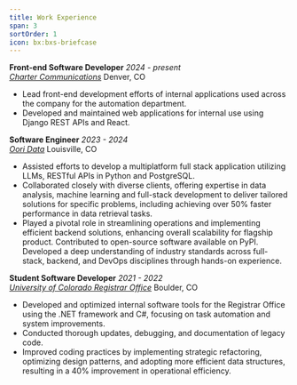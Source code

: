 ```yaml
---
title: Work Experience
span: 3
sortOrder: 1
icon: bx:bxs-briefcase
---
```

<div class='container'>
    <div class='flex justify-between'>
        <strong>Front-end Software Developer</strong>
        <i>2024 - present</i>
    </div>
    <div class='flex justify-between'>
        <i><a href='https://corporate.charter.com/'>Charter Communications</a></i>
        <span>Denver, CO</span>
    </div>
    <ul>
        <li>Lead front-end development efforts of internal applications used across the company for the automation department.</li>
        <li>Developed and maintained web applications for internal use using Django REST APIs and React. </li>
    </ul>
</div>

<div class='container'>
    <div class='flex justify-between'>
        <strong>Software Engineer</strong>
        <i>2023 - 2024</i>
    </div>
    <div class='flex justify-between'>
        <i><a href='https://www.oori.dev'>Oori Data</a></i>
        <span>Louisville, CO</span>
    </div>
    <ul>
        <li>
            Assisted efforts to develop a multiplatform full stack application utilizing LLMs, RESTful APIs in Python and PostgreSQL.
        </li>
        <li>
            Collaborated closely with diverse clients, offering expertise in data analysis, machine learning and full-stack development to deliver tailored solutions for specific problems, including achieving over 50% faster performance in data retrieval tasks.
        </li>
        <li>
            Played a pivotal role in streamlining operations and implementing efficient backend solutions, enhancing overall scalability for flagship product. Contributed to open-source software available on PyPI. Developed a deep understanding of industry standards across full-stack, backend, and DevOps disciplines through hands-on experience.
        </li>
    </ul>
</div>

<div class='container'>
    <div class='flex justify-between'>
        <strong>Student Software Developer</strong>
        <i>2021 - 2022</i>
    </div>
    <div class='flex justify-between'>
        <i><a href='https://www.colorado.edu/registrar/'>University of Colorado Registrar Office</a></i>
        <span>Boulder, CO</span>
    </div>
    <ul>
        <li>
            Developed and optimized internal software tools for the Registrar Office using the .NET framework and C#, focusing on task automation and system improvements.
        </li>
        <li>
            Conducted thorough updates, debugging, and documentation of legacy code. 
        </li>
        <li>
            Improved coding practices by implementing strategic refactoring, optimizing design patterns, and adopting more efficient data structures, resulting in a 40% improvement in operational efficiency.
        </li>
    </ul>
</div>